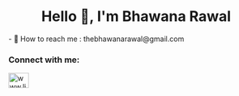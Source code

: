 <h1 align="center">Hello 👋, I'm Bhawana Rawal</h1>
- 📝 How to reach me : thebhawanarawal@gmail.com

<h3 align="left">Connect with me:</h3>
<p align="left">
<a href="https://www.linkedin.com/in/bhawana-rawal-4bb41027a" target="blank"><img align="center" src="https://raw.githubusercontent.com/rahuldkjain/github-profile-readme-generator/master/src/images/icons/Social/linked-in-alt.svg" alt="www.linkedin.com/in/bhawana-rawal" height="30" width="40" /></a>
</p>
